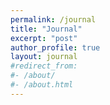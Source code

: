 ```yaml
---
permalink: /journal
title: "Journal"
excerpt: "post"
author_profile: true
layout: journal
#redirect_from:
#- /about/
#- /about.html
---
```


